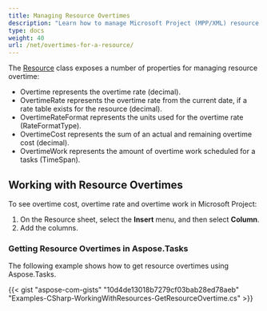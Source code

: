 ```yaml
---
title: Managing Resource Overtimes
description: "Learn how to manage Microsoft Project (MPP/XML) resource calendar overtimes using Aspose.Tasks for .NET."
type: docs
weight: 40
url: /net/overtimes-for-a-resource/
---
```


The [Resource](https://apireference.aspose.com/tasks/net/aspose.tasks/resource) class exposes a number of properties for managing resource overtime:

- Overtime represents the overtime rate (decimal).
- OvertimeRate represents the overtime rate from the current date, if a rate table exists for the resource (decimal).
- OvertimeRateFormat represents the units used for the overtime rate (RateFormatType).
- OvertimeCost represents the sum of an actual and remaining overtime cost (decimal).
- OvertimeWork represents the amount of overtime work scheduled for a tasks (TimeSpan).

## **Working with Resource Overtimes**
To see overtime cost, overtime rate and overtime work in Microsoft Project:

1. On the Resource sheet, select the **Insert** menu, and then select **Column**.
2. Add the columns.

### **Getting Resource Overtimes in Aspose.Tasks**
The following example shows how to get resource overtimes using Aspose.Tasks.

{{< gist "aspose-com-gists" "10d4de13018b7279cf03bab28ed78aeb" "Examples-CSharp-WorkingWithResources-GetResourceOvertime.cs" >}}
